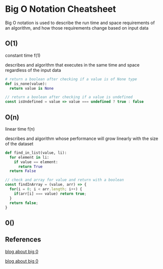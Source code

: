 # Big O Notation Cheatsheet

Big O notation is used to describe the run time and space requirements of an algorithm, and how those requirements change based on input data

## O(1)

constant time f(1)

describes and algorithm that executes in the same time and space regardless of the input data

```python
# return a boolean after checking if a value is of None type
def is_none(value):
  return value is None
```

```javascript
// return a boolean after checking if a value is undefined 
const isUndefined = value => value === undefined ? true : false
```

## O(n)

linear time f(n)

describes and algorithm whose performance will grow linearly with the size of the dataset

```python
def find_in_list(value, li):
  for element in li:
    if value == element:
      return True
  return False
```

```javascript
// check and array for value and return with a boolean
const findInArray = (value, arr) => {
  for(i = 0; i < arr.length; i++) {
    if(arr[i] === value) return true;
  }
  return false;
}
```

## 0()




## References

[blog about big 0](https://justin.abrah.ms/computer-science/big-o-notation-explained.html)

[blog about big 0](https://rob-bell.net/2009/06/a-beginners-guide-to-big-o-notation/)






